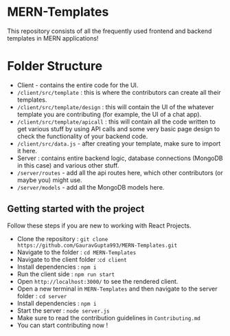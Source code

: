# MERN-Templates

This repository consists of all the frequently used frontend and backend templates in MERN applications!


# Folder Structure

 - Client - contains the entire code for the UI.
 -  `/client/src/template` : this is where the contributors can create all their templates.
 - `/client/src/template/design` : this will contain the UI of the whatever template you are contributing (for example, the UI of a chat app).
 - `/client/src/template/apicall` :  this will contain all the code written to get various stuff by using API calls and some very basic page design to check the functionality of your backend code.
 - `/client/src/data.js` - after creating your template, make sure to import it here.
 - Server : contains entire backend logic, database connections (MongoDB in this case) and various other stuff.
 - `/server/routes` - add all the api routes here, which other contributors (or maybe you) might use.
 - `/server/models` - add all the MongoDB models here.
 
## Getting started with the project

Follow these steps if you are new to working with React Projects.

 - Clone the repository : `git clone https://github.com/GauravGupta993/MERN-Templates.git `
 - Navigate to the folder : `cd MERN-Templates`
 - Navigate to the client folder  :`cd client`
 - Install dependencies : `npm i`
 - Run the client side : `npm run start`
 - Open `http://localhost:3000/` to see the rendered client.
 - Open a new terminal in `MERN-Templates` and then navigate to the server folder : `cd server` 
 - Install dependencies : `npm i`
 - Start the server : `node server.js`
 - Make sure to read the contribution guidelines in `Contributing.md`
 - You can start contributing now !
